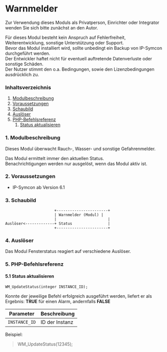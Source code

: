 # Warnmelder

Zur Verwendung dieses Moduls als Privatperson, Einrichter oder Integrator wenden Sie sich bitte zunächst an den Autor.

Für dieses Modul besteht kein Anspruch auf Fehlerfreiheit, Weiterentwicklung, sonstige Unterstützung oder Support.  
Bevor das Modul installiert wird, sollte unbedingt ein Backup von IP-Symcon durchgeführt werden.  
Der Entwickler haftet nicht für eventuell auftretende Datenverluste oder sonstige Schäden.  
Der Nutzer stimmt den o.a. Bedingungen, sowie den Lizenzbedingungen ausdrücklich zu.


### Inhaltsverzeichnis

1. [Modulbeschreibung](#1-modulbeschreibung)
2. [Voraussetzungen](#2-voraussetzungen)
3. [Schaubild](#3-schaubild)
4. [Auslöser](#4-auslöser)
5. [PHP-Befehlsreferenz](#5-php-befehlsreferenz)
   1. [Status aktualisieren](#51-status-aktualisieren)

### 1. Modulbeschreibung

Dieses Modul überwacht Rauch-, Wasser- und sonstige Gefahrenmelder.

Das Modul ermittelt immer den aktuellen Status.  
Benachrichtigungen werden nur ausgelöst, wenn das Modul aktiv ist.

### 2. Voraussetzungen

- IP-Symcon ab Version 6.1

### 3. Schaubild

```
                      +-----------------------+
                      | Warnmelder (Modul) |
                      |                       |
Auslöser<-------------+ Status                |
                      +-----------------------+
```

### 4. Auslöser

Das Modul Fensterstatus reagiert auf verschiedene Auslöser.

### 5. PHP-Befehlsreferenz

#### 5.1 Status aktualisieren

```
WM_UpdateStatus(integer INSTANCE_ID);
```

Konnte der jeweilige Befehl erfolgreich ausgeführt werden, liefert er als Ergebnis:
**TRUE** für einen Alarm, andernfalls **FALSE**

| Parameter     | Beschreibung   | 
|---------------|----------------|
| `INSTANCE_ID` | ID der Instanz |


Beispiel:
> WM_UpdateStatus(12345);

